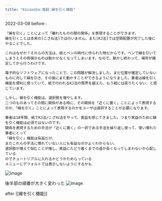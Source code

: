```yaml
---
title: "Kozaneba:推敲:線を引く機能"
---
```


2022-03-08
before
:

```
「線を引く」ことによって「離れたものの間の関係」を表現することができます。
線を引くことは本来の[こざね法]では行いません。また[KJ法]では空間配置が完了した後にやることでした。

これはなぜか？それらの方法は、紙とペンの時代に作られた物だからです。ペンで線を引いてしまうとその両端のものは動かせなくなってしまいます。なので、動かし終わって、場所が確定してから行うわけです。

電子的なソフトウェアになったことで、この問題が解決しました。まだ位置が確定していないものに対して線を引き、その後にまた動かすことができるようになりました。筆者は線を引く機能を便利に使っていて、紙で行われるKJ法の限界を越えた、もう紙には戻りたくない、と感じています。

しかし、線を引く機能は、選択肢を増やします。
二つのものあってその間に関係がある時に、その関係を「近くに置く」ことによって表現するのか、「線を引く」ことによって表現するのかをユーザは選択することが必要になります。

筆者は10年間、紙でKJ法/こざね法をやって、実益を感じてきました。つまり実益のために線を引く機能は必須ではないのです。
関係を表現するための手法が「近くに置く」の一択である手法を繰り返し使って、使い慣れた筆者にとって
「線を引く」機能は有益だが、
まだこれらの手法に慣れていない人にも有益なのかよくわからない。
選択肢が増えて悩むことが増し、実益にたどり着くまでの道が長くなってしまわないか心配している
のでチュートリアルに入れるかどうかためらっている
メニューにデフォルトでは表示しないようにするかも
```

![image](https://gyazo.com/71aa2e7ab8cb6093cf105f8056c8884d/thumb/1000)

後半部の順番が大きく変わった
![image](https://gyazo.com/38850f46bb006127230db9c2cf819546/thumb/1000)

after
[[線を引く機能]]